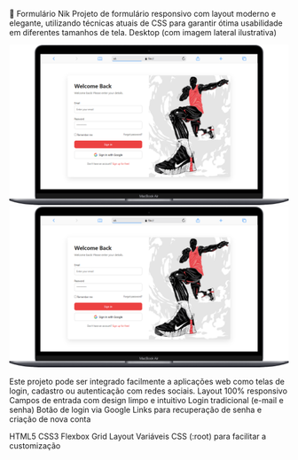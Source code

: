 
📝 Formulário Nik
Projeto de formulário responsivo com layout moderno e elegante, utilizando técnicas atuais de CSS para garantir ótima usabilidade em diferentes tamanhos de tela.
Desktop (com imagem lateral ilustrativa)
  </br>
  
<div>
  <img src="https://github.com/Carleone-Souza-Santos/Nike/blob/main/img/Macbook.png"/>
  <img src="https://github.com/Carleone-Souza-Santos/Nike/blob/main/img/Macbook.png"/></div>

Este projeto pode ser integrado facilmente a aplicações web como telas de login, cadastro ou autenticação com redes sociais.
Layout 100% responsivo
Campos de entrada com design limpo e intuitivo
Login tradicional (e-mail e senha)
Botão de login via Google
Links para recuperação de senha e criação de nova conta

HTML5
CSS3
Flexbox
Grid Layout
Variáveis CSS (:root) para facilitar a customização




